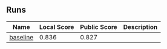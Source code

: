 ## Runs

| Name                                                           | Local Score | Public Score | Description |
|----------------------------------------------------------------|-------------|--------------|-------------|
| [baseline](d4243dd3fdd6a0080670ad2409ddeb2458d113d6)           | 0.836       | 0.827        | |
